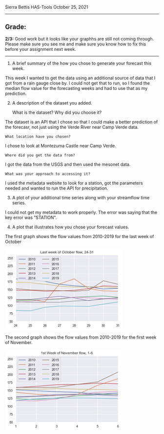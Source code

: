 Sierra Bettis
HAS-Tools
October 25, 2021

____________
## Grade:
**2/3:** Good work but it looks like your graphhs are still not coming through.  Please make sure you see me and make sure you know how to fix this before your assignment next week. 
____________


1. A brief summary of the how you chose to generate your forecast this week.

This week I wanted to get the data using an additional source of data that I got from a rain gauge close by. I could not get that to run, so I found the median flow value for the forecasting weeks and had to use that as my prediction.

2. A description of the dataset you added.

    What is the dataset? Why did you choose it?

The dataset is an API that I chose so that I could make a better prediction of the forecasr, not just using the Verde River near Camp Verde data.

    What location have you chosen?

I chose to look at Montezuma Castle near Camp Verde.

    Where did you get the data from?

I got the data from the USGS and then used the mesonet data.

    What was your approach to accessing it?

I used the metadata website to look for a station, got the parameters needed and wanted to run the API for precipitation.

3. A plot of your additional time series along with your streamflow time series.

I could not get my metadata to work properly. The error was saying that the key error was "STATION".

4. A plot that illustrates how you chose your forecast values.

The first graph shows the flow values from 2010-2019 for the last week of October

![](../Images/Graph1.png)

The second graph shows the flow values from 2010-2019 for the first week of November.  

![](../Images/Graph2.png)

